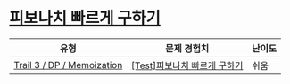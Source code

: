 # [피보나치 빠르게 구하기](https://en.codetree.ai/trails/complete/curated-cards/test-dp-fibbo-td)

|유형|문제 경험치|난이도|
|---|---|---|
|[Trail 3 / DP / Memoization](https://www.codetree.ai/trail-info/novice-high/)|[[Test]피보나치 빠르게 구하기](https://www.codetree.ai/trails/complete/curated-cards/test-dp-fibbo-td/)|쉬움|

